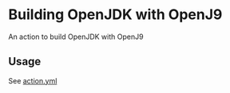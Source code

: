 # Building OpenJDK with OpenJ9

An action to build OpenJDK with OpenJ9

## Usage

See [action.yml](https://github.com/eclipse/build-openj9/blob/master/action.yml)
